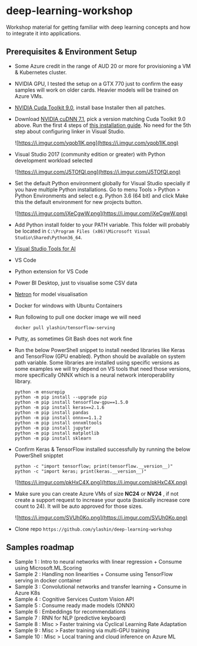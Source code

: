 # deep-learning-workshop
Workshop material for getting familiar with deep learning concepts and how to integrate it into applications.


## Prerequisites & Environment Setup

* Some Azure credit in the range of AUD 20 or more for provisioning a VM & Kubernetes cluster.
* NVIDIA GPU, I tested the setup on a GTX 770 just to confirm the easy samples will work on older cards. Heavier models will be trained on Azure VMs.
* [NVIDIA Cuda Toolkit 9.0](https://developer.nvidia.com/cuda-90-download-archive), install base Installer then all patches.
* Download [NVIDIA cuDNN 7.1](https://developer.nvidia.com/cudnn), pick a version matching Cuda Toolkit 9.0 above. Run the first 4 steps of [this installation guide](https://docs.nvidia.com/deeplearning/sdk/cudnn-install/index.html#installwindows). No need for the 5th step about configuring linker in Visual Studio.

    ![https://i.imgur.com/yqob1lK.png](https://i.imgur.com/yqob1lK.png)

* Visual Studio 2017 (community edition or greater) with Python development workload selected

    ![https://i.imgur.com/J5TOfQl.png](https://i.imgur.com/J5TOfQl.png)

* Set the default Python environment globally for Visual Studio specially if you have multiple Python installations. Go to menu Tools > Python > Python Environments and select e.g. Python 3.6 (64 bit) and click Make this the default environment for new projects button.

    ![https://i.imgur.com/jXeCgwW.png](https://i.imgur.com/jXeCgwW.png)

* Add Python install folder to your PATH variable. This folder will probably be located in `C:\Program Files (x86)\Microsoft Visual Studio\Shared\Python36_64`.
* [Visual Studio Tools for AI](https://visualstudio.microsoft.com/downloads/ai-tools-vs/)
* VS Code
* Python extension for VS Code
* Power BI Desktop, just to visualise some CSV data
* [Netron](https://github.com/lutzroeder/Netron) for model visualisation
* Docker for windows with Ubuntu Containers
* Run following to pull one docker image we will need

    ```
    docker pull ylashin/tensorflow-serving
    ```
    
* Putty, as sometimes Git Bash does not work fine
* Run the below PowerShell snippet to install needed libraries like Keras and TensorFlow (GPU enabled). Python should be available on system path variable. Some libraries are installed using specific versions as some examples we will try depend on VS tools that need those versions, more specifically ONNX which is a neural network interoperability library.

    ```
    python -m ensurepip
    python -m pip install --upgrade pip    
    python -m pip install tensorflow-gpu==1.5.0
    python -m pip install keras==2.1.6
    python -m pip install pandas
    python -m pip install onnx==1.1.2
    python -m pip install onnxmltools
    python -m pip install jupyter
    python -m pip install matplotlib
    python -m pip install sklearn
    ```

* Confirm Keras & TensorFlow installed successfully by running the below PowerShell snipptet

    ```
    python -c "import tensorflow; print(tensorflow.__version__)"
    python -c "import keras; print(keras.__version__)"
    ```

    ![https://i.imgur.com/pkHxC4X.png](https://i.imgur.com/pkHxC4X.png)

* Make sure you can create Azure VMs of size **NC24** or **NV24** , if not create a support request to increase your quota (basically increase core count to 24). It will be auto approved for those sizes.

    ![https://i.imgur.com/SVUh0Ko.png](https://i.imgur.com/SVUh0Ko.png)

* Clone repo `https://github.com/ylashin/deep-learning-workshop`


## Samples roadmap

* Sample 1 : Intro to neural networks with linear regression + Consume using Microsoft.ML.Scoring
* Sample 2 : Handling non linearities + Consume using TensorFlow serving in docker container
* Sample 3 : Convolutional networks and transfer learning + Consume in Azure K8s
* Sample 4 : Cognitive Services Custom Vision API
* Sample 5 : Consume ready made models (ONNX)
* Sample 6 : Embeddings for recommendations
* Sample 7 : RNN for NLP (predictive keyboard)
* Sample 8 : Misc > Faster training via Cyclical Learning Rate Adaptation
* Sample 9 : Misc > Faster training via multi-GPU training
* Sample 10 : Misc > Local traning and cloud inference on Azure ML